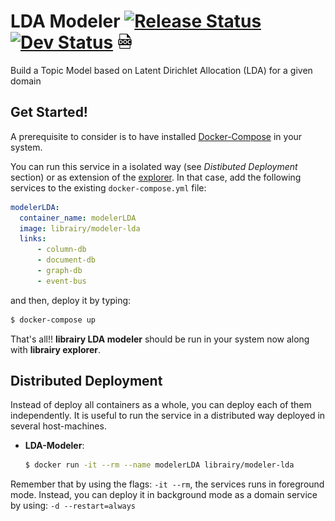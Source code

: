 # LDA Modeler [![Release Status](https://travis-ci.org/librairy/modeler-lda.svg?branch=master)](https://travis-ci.org/librairy/modeler-lda) [![Dev Status](https://travis-ci.org/librairy/modeler-lda.svg?branch=develop)](https://travis-ci.org/librairy/modeler-lda) [![Doc](https://raw.githubusercontent.com/librairy/resources/master/figures/interface.png)](https://rawgit.com/librairy/modeler-lda/doc/report/index.html)

Build a Topic Model based on Latent Dirichlet Allocation (LDA) for a given domain

## Get Started!

A prerequisite to consider is to have installed [Docker-Compose](https://docs.docker.com/compose/) in your system.

You can run this service in a isolated way (see *Distibuted Deployment* section) or as extension of the [explorer](https://github.com/librairy/explorer).
In that case, add the following services to the existing `docker-compose.yml` file:

```yml
modelerLDA:
  container_name: modelerLDA
  image: librairy/modeler-lda
  links:
      - column-db
      - document-db
      - graph-db
      - event-bus
```

and then, deploy it by typing:

```sh
$ docker-compose up
```
That's all!! **librairy LDA modeler** should be run in your system now along with **librairy explorer**.

## Distributed Deployment

Instead of deploy all containers as a whole, you can deploy each of them independently. It is useful to run the service in a distributed way deployed in several host-machines.

- **LDA-Modeler**:
    ```sh
    $ docker run -it --rm --name modelerLDA librairy/modeler-lda
    ```

Remember that by using the flags: `-it --rm`, the services runs in foreground mode. Instead, you can deploy it in background mode as a domain service by using: `-d --restart=always`